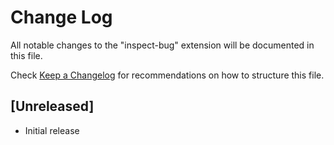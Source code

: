 # Change Log
All notable changes to the "inspect-bug" extension will be documented in this file.

Check [Keep a Changelog](http://keepachangelog.com/) for recommendations on how to structure this file.

## [Unreleased]
- Initial release